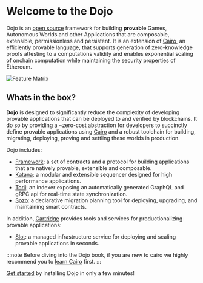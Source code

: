 # Welcome to the Dojo

Dojo is an [open source](https://github.com/dojoengine/dojo) framework for building **provable** Games, Autonomous Worlds and other Applications that are composable, extensible, permissionless and persistent. It is an extension of [Cairo](https://www.cairo-lang.org/), an efficiently provable language, that supports generation of zero-knowledge proofs attesting to a computations validity and enables exponential scaling of onchain computation while maintaining the security properties of Ethereum.

![Feature Matrix](/feature-matrix.png)

## Whats in the box?

**Dojo** is designed to significantly reduce the complexity of developing provable applications that can be deployed to and verified by blockchains. It do so by providing a ~zero-cost abstraction for developers to succinctly define provable applications using [Cairo](https://www.cairo-lang.org/) and a robust toolchain for building, migrating, deploying, proving and settling these worlds in production.

Dojo includes:

- [Framework](framework): a set of contracts and a protocol for building applications that are natively provable, extensible and composable.
- [Katana](toolchain/katana): a modular and extensible sequencer designed for high performance applications.
- [Torii](toolchain/torii): an indexer exposing an automatically generated GraphQL and gRPC api for real-time state synchronization.
- [Sozo](toolchain/sozo): a declarative migration planning tool for deploying, upgrading, and maintaining smart contracts.

In addition, [Cartridge](https://cartridge.gg) provides tools and services for productionalizing provable applications:

- [Slot](toolchain/slot): a managed infrastructure service for deploying and scaling provable applications in seconds.
<!-- - [World Explorer](toolchain/world-explorer): a Dojo-native blockchain explorer for understanding and interacting with your application. -->

:::note
Before diving into the Dojo book, if you are new to cairo we highly recommend you to [learn Cairo](https://book.cairo-lang.org) first.
:::

[Get started](/getting-started.md) by installing Dojo in only a few minutes!
